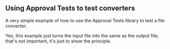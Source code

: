 ## Using Approval Tests to test converters

A very simple example of how to use the Approval Tests library to test a file converter.

Yes, this example just turns the input file into the same as the output file; that's not important, it's just to show the principle.